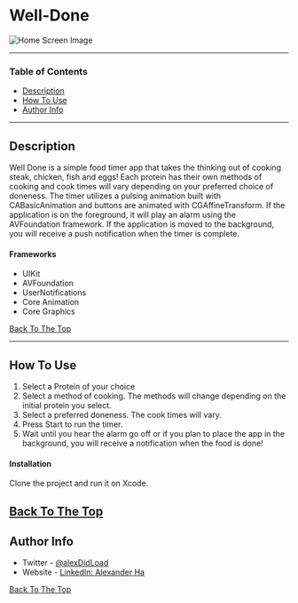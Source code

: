 # Well-Done

![Home Screen Image](![image](https://user-images.githubusercontent.com/67172004/100192804-727ad200-2ea7-11eb-8902-d3215bdcadfd.png)
)

---

### Table of Contents

- [Description](#description)
- [How To Use](#how-to-use)
- [Author Info](#author-info)

---

## Description

Well Done is a simple food timer app that takes the thinking out of cooking steak, chicken, fish and eggs! Each protein has their own methods of cooking and
cook times will vary depending on your preferred choice of doneness. The timer utilizes a pulsing animation built with CABasicAnimation and buttons are animated with CGAffineTransform.
If the application is on the foreground, it will play an alarm using the AVFoundation framework. If the application is moved to the background, you will receive a
push notification when the timer is complete. 

#### Frameworks

- UIKit
- AVFoundation
- UserNotifications
- Core Animation
- Core Graphics

[Back To The Top](#well-done)

---

## How To Use

1. Select a Protein of your choice
2. Select a method of cooking. The methods will change depending on the initial protein you select.
3. Select a preferred doneness. The cook times will vary.
4. Press Start to run the timer.
5. Wait until you hear the alarm go off or if you plan to place the app in the background, you will receive a notification when the food is done!

#### Installation

Clone the project and run it on Xcode.

[Back To The Top](#well-done)
---

## Author Info

- Twitter - [@alexDidLoad](https://twitter.com/alexDidLoad)
- Website - [LinkedIn: Alexander Ha](https://linkedin.com/in/alexhha)

[Back To The Top](#well-done)
